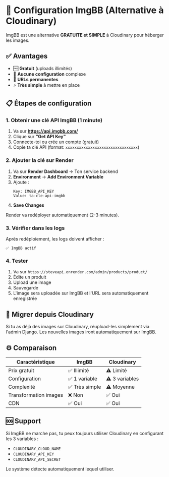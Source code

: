 # 📸 Configuration ImgBB (Alternative à Cloudinary)

ImgBB est une alternative **GRATUITE et SIMPLE** à Cloudinary pour héberger les images.

## ✅ Avantages
- 🆓 **Gratuit** (uploads illimités)
- 🚀 **Aucune configuration** complexe
- 🔗 **URLs permanentes**
- ⚡ **Très simple** à mettre en place

## 📋 Étapes de configuration

### 1. Obtenir une clé API ImgBB (1 minute)

1. Va sur **https://api.imgbb.com/**
2. Clique sur **"Get API Key"**
3. Connecte-toi ou crée un compte (gratuit)
4. Copie ta clé API (format: `xxxxxxxxxxxxxxxxxxxxxxxxxxxxxxxx`)

### 2. Ajouter la clé sur Render

1. Va sur **Render Dashboard** → Ton service backend
2. **Environment** → **Add Environment Variable**
3. Ajoute :
   ```
   Key: IMGBB_API_KEY
   Value: ta-cle-api-imgbb
   ```
4. **Save Changes**

Render va redéployer automatiquement (2-3 minutes).

### 3. Vérifier dans les logs

Après redéploiement, les logs doivent afficher :
```
✅ ImgBB actif
```

### 4. Tester

1. Va sur `https://steveapi.onrender.com/admin/products/product/`
2. Édite un produit
3. Upload une image
4. Sauvegarde
5. L'image sera uploadée sur ImgBB et l'URL sera automatiquement enregistrée

## 🔄 Migrer depuis Cloudinary

Si tu as déjà des images sur Cloudinary, réupload-les simplement via l'admin Django.
Les nouvelles images iront automatiquement sur ImgBB.

## ⚙️ Comparaison

| Caractéristique | ImgBB | Cloudinary |
|----------------|-------|------------|
| Prix gratuit | ✅ Illimité | ⚠️ Limité |
| Configuration | ✅ 1 variable | ⚠️ 3 variables |
| Complexité | ✅ Très simple | ⚠️ Moyenne |
| Transformation images | ❌ Non | ✅ Oui |
| CDN | ✅ Oui | ✅ Oui |

## 🆘 Support

Si ImgBB ne marche pas, tu peux toujours utiliser Cloudinary en configurant les 3 variables :
- `CLOUDINARY_CLOUD_NAME`
- `CLOUDINARY_API_KEY`
- `CLOUDINARY_API_SECRET`

Le système détecte automatiquement lequel utiliser.
